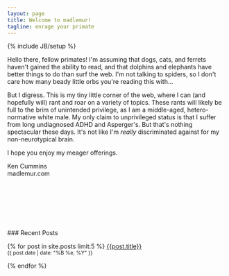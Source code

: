 ```yaml
---
layout: page
title: Welcome to madlemur!
tagline: enrage your primate
---
```

{% include JB/setup %}
<div class="row" markdown="1">
<div class="col-lg-8" markdown="1">
<div class="well well-sm" markdown="1">
Hello there, fellow primates! I'm assuming that dogs, cats, and ferrets haven't gained the ability to read, and that dolphins and elephants have better things to do than surf the web. I'm not talking to spiders, so I don't care how many beady little orbs you're reading this with...

But I digress. This is my tiny little corner of the web, where I can (and hopefully will) rant and roar on a variety of topics. These rants will likely be full to the brim of unintended privilege, as I am a middle-aged, hetero-normative white male. My only claim to unprivileged status is that I suffer from long undiagnosed ADHD and Asperger's. But that's nothing spectacular these days. It's not like I'm _really_ discriminated against for my non-neurotypical brain.

I hope you enjoy my meager offerings.

Ken Cummins
<br />
madlemur.com
</div>
<div>
<script type="text/javascript"><!--
amazon_ad_tag="theenrpri-20"; 
amazon_ad_width="728"; 
amazon_ad_height="90"; 
amazon_color_background="EBE8C0"; 
amazon_color_border="386424"; 
amazon_color_logo="DDD37F"; 
amazon_color_text="38352A"; 
amazon_color_link="33578B"; 
amazon_ad_logo="hide"; 
amazon_ad_link_target="new"; 
amazon_ad_title="the enraged primate gift shop"; //--></script>
<script type="text/javascript" src="http://ir-na.amazon-adsystem.com/s/asw.js"></script>
</div>
</div>
<div class="col-lg-4" markdown="1">
<div class="g-person" data-width="350" data-href="//plus.google.com/{{site.author.google_plus}}" data-layout="landscape" data-rel="author" style="height:106px;"></div>

<script type="text/javascript"><!--
google_ad_client = "ca-pub-3420478509863216";
/* Half Banner */
google_ad_slot = "9065727823";
google_ad_width = 234;
google_ad_height = 60;
//-->
</script>
<script type="text/javascript"
src="//pagead2.googlesyndication.com/pagead/show_ads.js">
</script>
<div class="well well-sm" markdown="1">
### Recent Posts

{% for post in site.posts limit:5 %}
<a href="{{post.url}}">{{post.title}}</a><br />
<small>{{ post.date | date: "%B %e, %Y" }}<br />
<span class="g-commentcount" data-href="{{site.production_url}}{{post.url}}"></span>
</small>
<p />
{% endfor %}  
</div>
<script type="text/javascript"><!--
google_ad_client = "ca-pub-3420478509863216";
/* Sidebar display */
google_ad_slot = "4635528225";
google_ad_width = 300;
google_ad_height = 250;
//-->
</script>
<script type="text/javascript"
src="//pagead2.googlesyndication.com/pagead/show_ads.js">
</script>
</div>
</div>

